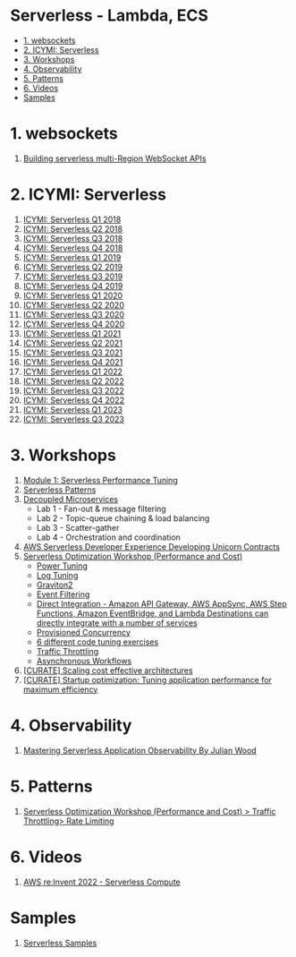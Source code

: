 <h1> Serverless - Lambda, ECS</h1>

<!-- TOC -->

- [1. websockets](#1-websockets)
- [2. ICYMI: Serverless](#2-icymi-serverless)
- [3. Workshops](#3-workshops)
- [4. Observability](#4-observability)
- [5. Patterns](#5-patterns)
- [6. Videos](#6-videos)
- [Samples](#samples)

<!-- /TOC -->

# 1. websockets

1. [Building serverless multi-Region WebSocket APIs](https://aws.amazon.com/blogs/compute/building-serverless-multi-region-websocket-apis/)

# 2. ICYMI: Serverless

1. [ICYMI: Serverless Q1 2018](https://aws.amazon.com/blogs/compute/icymi-serverless-q1-2018/)
2. [ICYMI: Serverless Q2 2018](https://aws.amazon.com/blogs/compute/icymi-serverless-q2-2018/)
3. [ICYMI: Serverless Q3 2018](https://aws.amazon.com/blogs/compute/icymi-serverless-q3-2018/)
4. [ICYMI: Serverless Q4 2018](https://aws.amazon.com/blogs/compute/icymi-serverless-q4-2018/)
5. [ICYMI: Serverless Q1 2019](https://aws.amazon.com/blogs/compute/icymi-serverless-q1-2019/)
6. [ICYMI: Serverless Q2 2019](https://aws.amazon.com/blogs/compute/icymi-serverless-q2-2019/)
7. [ICYMI: Serverless Q3 2019](https://aws.amazon.com/blogs/compute/icymi-serverless-q3-2019/)
8. [ICYMI: Serverless Q4 2019](https://aws.amazon.com/blogs/compute/icymi-serverless-q4-2019/)
9. [ICYMI: Serverless Q1 2020](https://aws.amazon.com/blogs/compute/icymi-serverless-q1-2020/)
10. [ICYMI: Serverless Q2 2020](https://aws.amazon.com/blogs/compute/icymi-serverless-q2-2020/)
11. [ICYMI: Serverless Q3 2020](https://aws.amazon.com/blogs/compute/icymi-serverless-q3-2020/)
12. [ICYMI: Serverless Q4 2020](https://aws.amazon.com/blogs/compute/icymi-serverless-q4-2020/)
13. [ICYMI: Serverless Q1 2021](https://aws.amazon.com/blogs/compute/icymi-serverless-q1-2021/)
14. [ICYMI: Serverless Q2 2021](https://aws.amazon.com/blogs/compute/icymi-serverless-q2-2021/)
15. [ICYMI: Serverless Q3 2021](https://aws.amazon.com/blogs/compute/icymi-serverless-q3-2021/)
16. [ICYMI: Serverless Q4 2021](https://aws.amazon.com/blogs/compute/icymi-serverless-q4-2021/)
17. [ICYMI: Serverless Q1 2022](https://aws.amazon.com/blogs/compute/icymi-serverless-q1-2022/)
18. [ICYMI: Serverless Q2 2022](https://aws.amazon.com/blogs/compute/icymi-serverless-q2-2022/)
19. [ICYMI: Serverless Q3 2022](https://aws.amazon.com/blogs/compute/serverless-icymi-q3-2022/)
20. [ICYMI: Serverless Q4 2022](https://aws.amazon.com/blogs/compute/serverless-icymi-q4-2022/)
21. [ICYMI: Serverless Q1 2023](https://aws.amazon.com/blogs/compute/serverless-icymi-q1-2023/)
22. [ICYMI: Serverless Q3 2023](https://aws.amazon.com/blogs/compute/serverless-icymi-q2-2023/)

# 3. Workshops

1. [Module 1: Serverless Performance Tuning](https://catalog.workshops.aws/performance-tuning/en-US/40-serverless)
2. [Serverless Patterns](https://catalog.workshops.aws/serverless-patterns/en-US)
3. [Decoupled Microservices](https://catalog.us-east-1.prod.workshops.aws/workshops/e8738cf6-6eb0-4d1d-9e98-ae240d229535/en-US)
    - Lab 1 - Fan-out & message filtering
    - Lab 2 - Topic-queue chaining & load balancing
    - Lab 3 - Scatter-gather
    - Lab 4 - Orchestration and coordination
4. [AWS Serverless Developer Experience Developing Unicorn Contracts](https://catalog.workshops.aws/serverless-developer-experience/en-US/unicorn-contracts/init)
5. [Serverless Optimization Workshop (Performance and Cost)](https://catalog.us-east-1.prod.workshops.aws/workshops/2d960419-7d15-44e7-b540-fd3ebeb7ce2e/en-US)
    - [Power Tuning](https://catalog.us-east-1.prod.workshops.aws/workshops/2d960419-7d15-44e7-b540-fd3ebeb7ce2e/en-US/power-tuning)
    - [Log Tuning](https://catalog.us-east-1.prod.workshops.aws/workshops/2d960419-7d15-44e7-b540-fd3ebeb7ce2e/en-US/log-tuning)
    - [Graviton2](https://catalog.us-east-1.prod.workshops.aws/workshops/2d960419-7d15-44e7-b540-fd3ebeb7ce2e/en-US/graviton)
    - [Event Filtering](https://catalog.us-east-1.prod.workshops.aws/workshops/2d960419-7d15-44e7-b540-fd3ebeb7ce2e/en-US/event-filtering)
    - [Direct Integration - Amazon API Gateway, AWS AppSync, AWS Step Functions, Amazon EventBridge, and Lambda Destinations  can directly integrate with a number of services](https://catalog.us-east-1.prod.workshops.aws/workshops/2d960419-7d15-44e7-b540-fd3ebeb7ce2e/en-US/direct-integration)
    - [Provisioned Concurrency](https://catalog.us-east-1.prod.workshops.aws/workshops/2d960419-7d15-44e7-b540-fd3ebeb7ce2e/en-US/provisioned-concurrency)
    - [6 different code tuning exercises](https://catalog.us-east-1.prod.workshops.aws/workshops/2d960419-7d15-44e7-b540-fd3ebeb7ce2e/en-US/code-tuning)
    - [Traffic Throttling](https://catalog.us-east-1.prod.workshops.aws/workshops/2d960419-7d15-44e7-b540-fd3ebeb7ce2e/en-US/traffic-throttling)
    - [Asynchronous Workflows](https://catalog.us-east-1.prod.workshops.aws/workshops/2d960419-7d15-44e7-b540-fd3ebeb7ce2e/en-US/asynchronous)
6. [[CURATE] Scaling cost effective architectures](https://catalog.us-east-1.prod.workshops.aws/workshops/f238037c-8f0b-446e-9c15-ebcc4908901a/en-US)
7. [[CURATE] Startup optimization: Tuning application performance for maximum efficiency](https://catalog.workshops.aws/performance-tuning/en-US)

# 4. Observability

1. [Mastering Serverless Application Observability By Julian Wood](https://www.youtube.com/playlist?list=PLJo-rJlep0EDiN3pPjBDUfq34BqMAI_o-)

# 5. Patterns

1. [Serverless Optimization Workshop (Performance and Cost) > Traffic Throttling> Rate Limiting](https://catalog.us-east-1.prod.workshops.aws/workshops/2d960419-7d15-44e7-b540-fd3ebeb7ce2e/en-US/traffic-throttling/3-throttling)

# 6. Videos

1. [AWS re:Invent 2022 - Serverless Compute](https://www.youtube.com/watch?v=SbL3a9YOW7s&list=PL2yQDdvlhXf8Erryfslfo3E42QtcX-aiD)

# Samples

1. [Serverless Samples](https://github.com/aws-samples/serverless-samples/tree/main)

